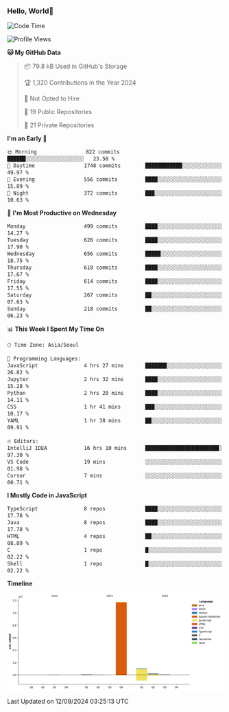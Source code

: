 
### Hello, World🐤

<!--START_SECTION:waka-->
![Code Time](http://img.shields.io/badge/Code%20Time-630%20hrs%2020%20mins-blue)

![Profile Views](http://img.shields.io/badge/Profile%20Views-38-blue)

**🐱 My GitHub Data** 

> 📦 79.8 kB Used in GitHub's Storage 
 > 
> 🏆 1,320 Contributions in the Year 2024
 > 
> 🚫 Not Opted to Hire
 > 
> 📜 19 Public Repositories 
 > 
> 🔑 21 Private Repositories 
 > 
**I'm an Early 🐤** 

```text
🌞 Morning                822 commits         ██████░░░░░░░░░░░░░░░░░░░   23.50 % 
🌆 Daytime                1748 commits        ████████████░░░░░░░░░░░░░   49.97 % 
🌃 Evening                556 commits         ████░░░░░░░░░░░░░░░░░░░░░   15.89 % 
🌙 Night                  372 commits         ███░░░░░░░░░░░░░░░░░░░░░░   10.63 % 
```
📅 **I'm Most Productive on Wednesday** 

```text
Monday                   499 commits         ████░░░░░░░░░░░░░░░░░░░░░   14.27 % 
Tuesday                  626 commits         ████░░░░░░░░░░░░░░░░░░░░░   17.90 % 
Wednesday                656 commits         █████░░░░░░░░░░░░░░░░░░░░   18.75 % 
Thursday                 618 commits         ████░░░░░░░░░░░░░░░░░░░░░   17.67 % 
Friday                   614 commits         ████░░░░░░░░░░░░░░░░░░░░░   17.55 % 
Saturday                 267 commits         ██░░░░░░░░░░░░░░░░░░░░░░░   07.63 % 
Sunday                   218 commits         ██░░░░░░░░░░░░░░░░░░░░░░░   06.23 % 
```


📊 **This Week I Spent My Time On** 

```text
🕑︎ Time Zone: Asia/Seoul

💬 Programming Languages: 
JavaScript               4 hrs 27 mins       ███████░░░░░░░░░░░░░░░░░░   26.82 % 
Jupyter                  2 hrs 32 mins       ████░░░░░░░░░░░░░░░░░░░░░   15.28 % 
Python                   2 hrs 20 mins       ████░░░░░░░░░░░░░░░░░░░░░   14.11 % 
CSS                      1 hr 41 mins        ███░░░░░░░░░░░░░░░░░░░░░░   10.17 % 
YAML                     1 hr 38 mins        ██░░░░░░░░░░░░░░░░░░░░░░░   09.91 % 

🔥 Editors: 
IntelliJ IDEA            16 hrs 10 mins      ████████████████████████░   97.30 % 
VS Code                  19 mins             ░░░░░░░░░░░░░░░░░░░░░░░░░   01.98 % 
Cursor                   7 mins              ░░░░░░░░░░░░░░░░░░░░░░░░░   00.71 % 
```

**I Mostly Code in JavaScript** 

```text
TypeScript               8 repos             ████░░░░░░░░░░░░░░░░░░░░░   17.78 % 
Java                     8 repos             ████░░░░░░░░░░░░░░░░░░░░░   17.78 % 
HTML                     4 repos             ██░░░░░░░░░░░░░░░░░░░░░░░   08.89 % 
C                        1 repo              █░░░░░░░░░░░░░░░░░░░░░░░░   02.22 % 
Shell                    1 repo              █░░░░░░░░░░░░░░░░░░░░░░░░   02.22 % 
```



**Timeline**

![Lines of Code chart](https://raw.githubusercontent.com/jilpoom/jilpoom/main/assets/bar_graph.png)


 Last Updated on 12/09/2024 03:25:13 UTC
<!--END_SECTION:waka-->
